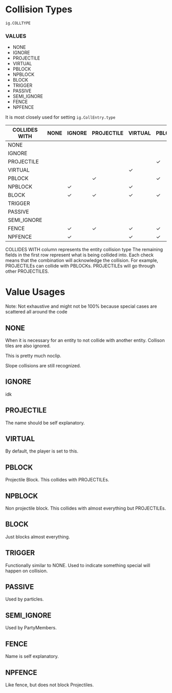 # Collision Types
`ig.COLLTYPE`

### VALUES
- NONE
- IGNORE
- PROJECTILE
- VIRTUAL
- PBLOCK
- NPBLOCK
- BLOCK
- TRIGGER
- PASSIVE
- SEMI_IGNORE
- FENCE
- NPFENCE

It is most closely used for setting `ig.CollEntry.type`


|COLLIDES WITH|     NONE    |    IGNORE   |  PROJECTILE |   VIRTUAL   |    PBLOCK   |   NPBLOCK   |    BLOCK    |   TRIGGER   |   PASSIVE   | SEMI_IGNORE |    FENCE    |   NPFENCE   |
|-------------|-------------|-------------|-------------|-------------|-------------|-------------|-------------|-------------|-------------|-------------|-------------|-------------|
|     NONE    |             |             |             |             |             |             |             |             |             |             |             |             |
|    IGNORE   |             |             |             |             |             |      ✓      |      ✓      |             |             |             |      ✓      |      ✓      |
|  PROJECTILE |             |             |             |             |      ✓      |             |      ✓      |             |             |             |      ✓      |             |
|   VIRTUAL   |             |             |             |      ✓      |             |      ✓      |      ✓      |             |             |             |      ✓      |      ✓      |
|    PBLOCK   |             |             |      ✓      |             |      ✓      |             |      ✓      |             |             |             |      ✓      |             |
|   NPBLOCK   |             |      ✓      |             |      ✓      |             |             |      ✓      |             |             |             |      ✓      |      ✓      |
|    BLOCK    |             |      ✓      |      ✓      |      ✓      |      ✓      |      ✓      |      ✓      |             |             |      ✓      |      ✓      |      ✓      |
|   TRIGGER   |             |             |             |             |             |             |             |             |             |             |             |             |
|   PASSIVE   |             |             |             |             |             |             |      ✓      |             |             |             |             |             |
| SEMI_IGNORE |             |             |             |             |             |      ✓      |      ✓      |             |             |             |      ✓      |      ✓      |
|    FENCE    |             |      ✓      |      ✓      |      ✓      |      ✓      |      ✓      |      ✓      |             |             |      ✓      |      ✓      |      ✓      |
|   NPFENCE   |             |      ✓      |             |      ✓      |      ✓      |      ✓      |      ✓      |             |             |      ✓      |      ✓      |      ✓      |


COLLIDES WITH column represents the entity collision type
The remaining fields in the first row represent what is being collided into.
Each check means that the combination will acknowledge the collision.
For example, PROJECTILEs can collide with PBLOCKs. PROJECTILEs will go through other PROJECTILES.


# Value Usages

Note: Not exhaustive and might not be 100% because special cases are scattered all around the code

## NONE

When it is necessary for an entity to not collide with another entity. Collison tiles are also ignored. 

This is pretty much noclip.

Slope collisions are still recognized.


## IGNORE

idk

## PROJECTILE

The name should be self explanatory.


## VIRTUAL

By default, the player is set to this. 

## PBLOCK

Projectile Block. This collides with PROJECTILEs.

## NPBLOCK

Non projectile block. This collides with almost everything but PROJECTILEs.

## BLOCK

Just blocks almost everything.

## TRIGGER

Functionally similar to NONE. Used to indicate something special will happen on collision. 

## PASSIVE

Used by particles.


## SEMI_IGNORE

Used by PartyMembers.

## FENCE

Name is self explanatory.

## NPFENCE

Like fence, but does not block Projectiles.